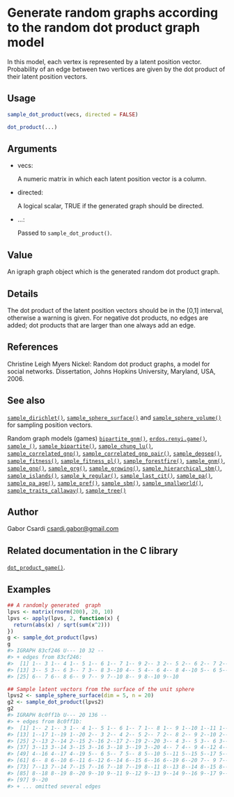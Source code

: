 # Generate random graphs according to the random dot product graph model

In this model, each vertex is represented by a latent position vector.
Probability of an edge between two vertices are given by the dot product
of their latent position vectors.

## Usage

``` r
sample_dot_product(vecs, directed = FALSE)

dot_product(...)
```

## Arguments

- vecs:

  A numeric matrix in which each latent position vector is a column.

- directed:

  A logical scalar, TRUE if the generated graph should be directed.

- ...:

  Passed to `sample_dot_product()`.

## Value

An igraph graph object which is the generated random dot product graph.

## Details

The dot product of the latent position vectors should be in the \[0,1\]
interval, otherwise a warning is given. For negative dot products, no
edges are added; dot products that are larger than one always add an
edge.

## References

Christine Leigh Myers Nickel: Random dot product graphs, a model for
social networks. Dissertation, Johns Hopkins University, Maryland, USA,
2006.

## See also

[`sample_dirichlet()`](https://r.igraph.org/reference/sample_dirichlet.md),
[`sample_sphere_surface()`](https://r.igraph.org/reference/sample_sphere_surface.md)
and
[`sample_sphere_volume()`](https://r.igraph.org/reference/sample_sphere_volume.md)
for sampling position vectors.

Random graph models (games)
[`bipartite_gnm()`](https://r.igraph.org/reference/sample_bipartite_gnm.md),
[`erdos.renyi.game()`](https://r.igraph.org/reference/erdos.renyi.game.md),
[`sample_()`](https://r.igraph.org/reference/sample_.md),
[`sample_bipartite()`](https://r.igraph.org/reference/sample_bipartite.md),
[`sample_chung_lu()`](https://r.igraph.org/reference/sample_chung_lu.md),
[`sample_correlated_gnp()`](https://r.igraph.org/reference/sample_correlated_gnp.md),
[`sample_correlated_gnp_pair()`](https://r.igraph.org/reference/sample_correlated_gnp_pair.md),
[`sample_degseq()`](https://r.igraph.org/reference/sample_degseq.md),
[`sample_fitness()`](https://r.igraph.org/reference/sample_fitness.md),
[`sample_fitness_pl()`](https://r.igraph.org/reference/sample_fitness_pl.md),
[`sample_forestfire()`](https://r.igraph.org/reference/sample_forestfire.md),
[`sample_gnm()`](https://r.igraph.org/reference/sample_gnm.md),
[`sample_gnp()`](https://r.igraph.org/reference/sample_gnp.md),
[`sample_grg()`](https://r.igraph.org/reference/sample_grg.md),
[`sample_growing()`](https://r.igraph.org/reference/sample_growing.md),
[`sample_hierarchical_sbm()`](https://r.igraph.org/reference/sample_hierarchical_sbm.md),
[`sample_islands()`](https://r.igraph.org/reference/sample_islands.md),
[`sample_k_regular()`](https://r.igraph.org/reference/sample_k_regular.md),
[`sample_last_cit()`](https://r.igraph.org/reference/sample_last_cit.md),
[`sample_pa()`](https://r.igraph.org/reference/sample_pa.md),
[`sample_pa_age()`](https://r.igraph.org/reference/sample_pa_age.md),
[`sample_pref()`](https://r.igraph.org/reference/sample_pref.md),
[`sample_sbm()`](https://r.igraph.org/reference/sample_sbm.md),
[`sample_smallworld()`](https://r.igraph.org/reference/sample_smallworld.md),
[`sample_traits_callaway()`](https://r.igraph.org/reference/sample_traits_callaway.md),
[`sample_tree()`](https://r.igraph.org/reference/sample_tree.md)

## Author

Gabor Csardi <csardi.gabor@gmail.com>

## Related documentation in the C library

[`dot_product_game()`](https://igraph.org/c/html/latest/igraph-Generators.html#igraph_dot_product_game).

## Examples

``` r
## A randomly generated  graph
lpvs <- matrix(rnorm(200), 20, 10)
lpvs <- apply(lpvs, 2, function(x) {
  return(abs(x) / sqrt(sum(x^2)))
})
g <- sample_dot_product(lpvs)
g
#> IGRAPH 83cf246 U--- 10 32 -- 
#> + edges from 83cf246:
#>  [1] 1-- 3 1-- 4 1-- 5 1-- 6 1-- 7 1-- 9 2-- 3 2-- 5 2-- 6 2-- 7 2-- 9 2--10
#> [13] 3-- 5 3-- 6 3-- 7 3-- 8 3--10 4-- 5 4-- 6 4-- 8 4--10 5-- 6 5-- 7 5-- 8
#> [25] 6-- 7 6-- 8 6-- 9 7-- 9 7--10 8-- 9 8--10 9--10

## Sample latent vectors from the surface of the unit sphere
lpvs2 <- sample_sphere_surface(dim = 5, n = 20)
g2 <- sample_dot_product(lpvs2)
g2
#> IGRAPH 8c0ff1b U--- 20 136 -- 
#> + edges from 8c0ff1b:
#>  [1] 1-- 2 1-- 3 1-- 4 1-- 5 1-- 6 1-- 7 1-- 8 1-- 9 1--10 1--11 1--14 1--16
#> [13] 1--17 1--19 1--20 2-- 3 2-- 4 2-- 5 2-- 7 2-- 8 2-- 9 2--10 2--11 2--12
#> [25] 2--13 2--14 2--15 2--16 2--17 2--19 2--20 3-- 4 3-- 5 3-- 6 3-- 8 3-- 9
#> [37] 3--13 3--14 3--15 3--16 3--18 3--19 3--20 4-- 7 4-- 9 4--12 4--13 4--14
#> [49] 4--16 4--17 4--19 5-- 6 5-- 7 5-- 8 5--10 5--11 5--15 5--17 5--20 6-- 7
#> [61] 6-- 8 6--10 6--11 6--12 6--14 6--15 6--16 6--19 6--20 7-- 9 7--10 7--12
#> [73] 7--13 7--14 7--15 7--16 7--18 7--19 8--11 8--13 8--14 8--15 8--16 8--17
#> [85] 8--18 8--19 8--20 9--10 9--11 9--12 9--13 9--14 9--16 9--17 9--18 9--19
#> [97] 9--20
#> + ... omitted several edges
```
